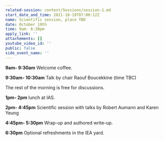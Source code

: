 ```yaml
---
related-session: content/Sessions/session-1.md
start_date_and_time: 2021-10-19T07:00:12Z
name: Scientific session, place TBD
date: October 19th
time: 9am- 6:30pm
apply_link: ''
attachements: []
youtube_video_id: ''
public: false
side_event_name: ''
---
```


**9am- 9:30am** Welcome coffee.

**9:30am- 10:30am** Talk by chair Raouf Boucekkine (time TBC)

The rest of the morning is free for discussions.

**1pm- 2pm** lunch at IAS.

**2pm- 4:45pm** Scientific session with talks by Robert Aumann and Karen Yeung

**4:45pm- 5:30pm** Wrap-up and authored write-up.

**6:30pm** Optional refreshments in the IEA yard.

